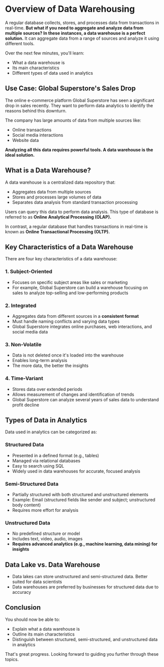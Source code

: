 # **Overview of Data Warehousing**

A regular database collects, stores, and processes data from transactions in real-time. **But what if you need to aggregate and analyze data from multiple sources? In these instances, a data warehouse is a perfect solution.** It can aggregate data from a range of sources and analyze it using different tools.

Over the next few minutes, you'll learn:

- What a data warehouse is  
- Its main characteristics  
- Different types of data used in analytics

## **Use Case: Global Superstore's Sales Drop**

The online e-commerce platform Global Superstore has seen a significant drop in sales recently. They want to perform data analytics to identify the reasons behind this downturn.

The company has large amounts of data from multiple sources like:

- Online transactions  
- Social media interactions  
- Website data  

**Analyzing all this data requires powerful tools. A data warehouse is the ideal solution.**

## **What is a Data Warehouse?**

A data warehouse is a centralized data repository that:

- Aggregates data from multiple sources  
- Stores and processes large volumes of data  
- Separates data analysis from standard transaction processing  

Users can query this data to perform data analysis. This type of database is referred to as **Online Analytical Processing (OLAP).**

In contrast, a regular database that handles transactions in real-time is known as **Online Transactional Processing (OLTP).**

## **Key Characteristics of a Data Warehouse**

There are four key characteristics of a data warehouse:

### **1. Subject-Oriented**

- Focuses on specific subject areas like sales or marketing  
- For example, Global Superstore can build a warehouse focusing on sales to analyze top-selling and low-performing products

### **2. Integrated**

- Aggregates data from different sources in a **consistent format**
- Must handle naming conflicts and varying data types  
- Global Superstore integrates online purchases, web interactions, and social media data

### **3. Non-Volatile**

- Data is not deleted once it's loaded into the warehouse  
- Enables long-term analysis  
- The more data, the better the insights

### **4. Time-Variant**

- Stores data over extended periods  
- Allows measurement of changes and identification of trends  
- Global Superstore can analyze several years of sales data to understand profit decline

## **Types of Data in Analytics**

Data used in analytics can be categorized as:

### **Structured Data**

- Presented in a defined format (e.g., tables)
- Managed via relational databases
- Easy to search using SQL
- Widely used in data warehouses for accurate, focused analysis

### **Semi-Structured Data**

- Partially structured with both structured and unstructured elements  
- Example: Email (structured fields like sender and subject; unstructured body content)  
- Requires more effort for analysis

### **Unstructured Data**

- No predefined structure or model  
- Includes text, video, audio, images  
- **Requires advanced analytics (e.g., machine learning, data mining) for insights**

## **Data Lake vs. Data Warehouse**

- Data lakes can store unstructured and semi-structured data. Better suited for data scientists  
- Data warehouses are preferred by businesses for structured data due to accuracy

## **Conclusion**

You should now be able to:

- Explain what a data warehouse is  
- Outline its main characteristics  
- Distinguish between structured, semi-structured, and unstructured data in analytics

That's great progress. Looking forward to guiding you further through these topics.
